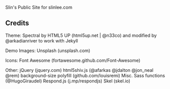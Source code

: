 Slin's Public Site for slinlee.com

## Credits
Theme:
  Spectral by HTML5 UP (html5up.net | @n33co) and modified by @arkadianriver to work with Jekyll

Demo Images:
  Unsplash (unsplash.com)

Icons:
  Font Awesome (fortawesome.github.com/Font-Awesome)

Other:
  jQuery (jquery.com)
  html5shiv.js (@afarkas @jdalton @jon_neal @rem)
  background-size polyfill (github.com/louisremi)
  Misc. Sass functions (@HugoGiraudel)
  Respond.js (j.mp/respondjs)
  Skel (skel.io)
